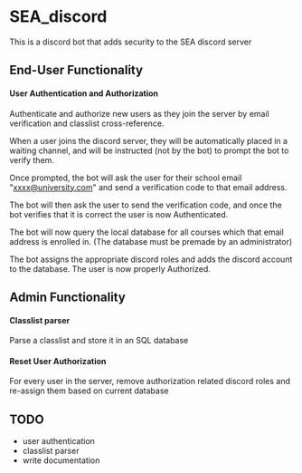 # SEA_discord
This is a discord bot that adds security to the SEA discord server


## End-User Functionality


#### User Authentication and Authorization
Authenticate and authorize new users as they join the server by email verification and classlist cross-reference.

When a user joins the discord server, they will be automatically placed in a waiting channel, and will be instructed (not by the bot) to prompt the bot to verify them.

Once prompted, the bot will ask the user for their school email "xxxx@university.com" and send a verification code to that email address.

The bot will then ask the user to send the verification code, and once the bot verifies that it is correct the user is now Authenticated.

The bot will now query the local database for all courses which that email address is enrolled in. (The database must be premade by an administrator)

The bot assigns the appropriate discord roles and adds the discord account to the database. The user is now properly Authorized.


## Admin Functionality


#### Classlist parser
Parse a classlist and store it in an SQL database


#### Reset User Authorization
For every user in the server, remove authorization related discord roles and re-assign them based on current database


## TODO


- user authentication
- classlist parser
- write documentation
